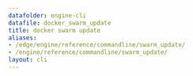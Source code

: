 ```yaml
---
datafolder: engine-cli
datafile: docker_swarm_update
title: docker swarm update
aliases:
- /edge/engine/reference/commandline/swarm_update/
- /engine/reference/commandline/swarm_update/
layout: cli
---
```


<!--
此页面是根据 Docker 源代码自动生成的。如果您想建议更改此处显示的文本，请在 GitHub 上的源代码仓库中打开一个工单或拉取请求：

https://github.com/docker/cli
-->
